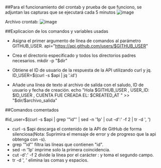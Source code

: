 ##Para el funcionamiento del crontab y prueba de que funciono,
se adjuntan las capturas que se ejecutará cada 5 minutos
![image](https://github.com/user-attachments/assets/ee3eecd7-b1a6-4101-be91-6f2e17c3e384)

Archivo crontab:
![image](https://github.com/user-attachments/assets/4ef10240-d690-4eb6-b53a-cda7a17cd5db)

##Explicacion de los comandos y variables usadas

- Asigna el primer argumento de línea de comandos al parámetro GITHUB_USER.
api="https://api.github.com/users/$GITHUB_USER"

- Crea el directorio especificado y todos los directorios padres necesarios.
mkdir -p "$dir"

- Obtiene el ID de usuario de la respuesta de la API utilizando curl y jq.
ID_USER=$(curl -s $api | jq '.id')

- Añade una línea de texto al archivo de salida con el saludo, ID de usuario y fecha de creación.
echo "Hola $GITHUB_USER , USER_ID: $ID_USER , CUENTA FUE CREADA EL: $CREATED_AT " >> "$dir/$archivo_salida"

##Comandos comentados

#id_user=$(curl -s $api | grep '"id"' | sed -n '1p' | cut -d':' -f 2 | tr -d ', ')

- curl -s $api descarga el contenido de la API de GitHub de forma silenciosa(Nota: Suprimira el mensaje de error y de progreso que la api obtenga con -s).
- grep '"id"' filtra las líneas que contienen "id".
- sed -n '1p' imprime solo la primera coincidencia.
- cut -d':' -f 2 divide la línea por el carácter : y toma el segundo campo.
- tr -d ', ' elimina las comas y espacios.


